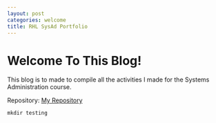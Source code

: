 ```yaml
---
layout: post
categories: welcome
title: RHL SysAd Portfolio
---
```

# Welcome To This Blog!

This blog is to made to compile all the activities I made for the Systems Administration course.

<p>Repository: <a href= "https://github.com/rlucana-tip/sysad2-12021.git">My Repository</a></p>

```
mkdir testing
```
